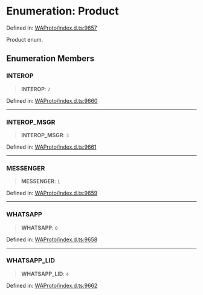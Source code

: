 # Enumeration: Product

Defined in: [WAProto/index.d.ts:9657](https://github.com/Fokusdotid/bail/blob/99acc683da8779d62a0509bb4108fdb35cb2b061/WAProto/index.d.ts#L9657)

Product enum.

## Enumeration Members

### INTEROP

> **INTEROP**: `2`

Defined in: [WAProto/index.d.ts:9660](https://github.com/Fokusdotid/bail/blob/99acc683da8779d62a0509bb4108fdb35cb2b061/WAProto/index.d.ts#L9660)

***

### INTEROP\_MSGR

> **INTEROP\_MSGR**: `3`

Defined in: [WAProto/index.d.ts:9661](https://github.com/Fokusdotid/bail/blob/99acc683da8779d62a0509bb4108fdb35cb2b061/WAProto/index.d.ts#L9661)

***

### MESSENGER

> **MESSENGER**: `1`

Defined in: [WAProto/index.d.ts:9659](https://github.com/Fokusdotid/bail/blob/99acc683da8779d62a0509bb4108fdb35cb2b061/WAProto/index.d.ts#L9659)

***

### WHATSAPP

> **WHATSAPP**: `0`

Defined in: [WAProto/index.d.ts:9658](https://github.com/Fokusdotid/bail/blob/99acc683da8779d62a0509bb4108fdb35cb2b061/WAProto/index.d.ts#L9658)

***

### WHATSAPP\_LID

> **WHATSAPP\_LID**: `4`

Defined in: [WAProto/index.d.ts:9662](https://github.com/Fokusdotid/bail/blob/99acc683da8779d62a0509bb4108fdb35cb2b061/WAProto/index.d.ts#L9662)
